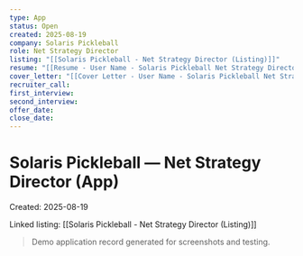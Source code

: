 ```yaml
---
type: App
status: Open
created: 2025-08-19
company: Solaris Pickleball
role: Net Strategy Director
listing: "[[Solaris Pickleball - Net Strategy Director (Listing)]]"
resume: "[[Resume - User Name - Solaris Pickleball Net Strategy Director.pdf]]"
cover_letter: "[[Cover Letter - User Name - Solaris Pickleball Net Strategy Director.pdf]]"
recruiter_call:
first_interview:
second_interview:
offer_date:
close_date:
---
```

# Solaris Pickleball — Net Strategy Director (App)

Created: 2025-08-19

Linked listing: [[Solaris Pickleball - Net Strategy Director (Listing)]]

> Demo application record generated for screenshots and testing.
